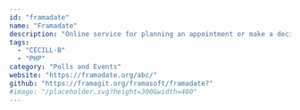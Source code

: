 ```yaml
---
id: "framadate"
name: "Framadate"
description: "Online service for planning an appointment or make a decision quickly and easily: Make a poll, Define dates or subjects to choose, Send the poll link to your friends or colleagues, Discuss and make a decision."
tags:
  - "CECILL-B"
  - "PHP"
category: "Polls and Events"
website: "https://framadate.org/abc/"
github: "https://framagit.org/framasoft/framadate?"
#image: "/placeholder.svg?height=300&width=400"
---
```


